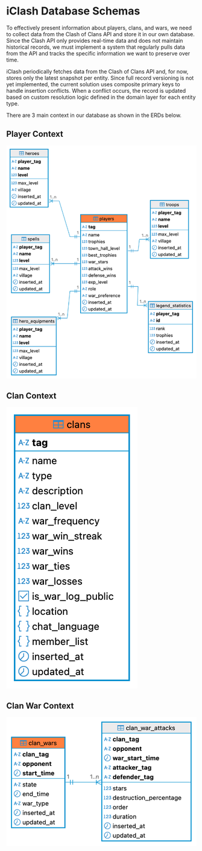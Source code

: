 # iClash Database Schemas

To effectively present information about players, clans, and wars, we need to collect data from the Clash of Clans API and store it in our own database. Since the Clash API only provides real-time data and does not maintain historical records, we must implement a system that regularly pulls data from the API and tracks the specific information we want to preserve over time.

iClash periodically fetches data from the Clash of Clans API and, for now, stores only the latest snapshot per entity. Since full record versioning is not yet implemented, the current solution uses composite primary keys to handle insertion conflicts. When a conflict occurs, the record is updated based on custom resolution logic defined in the domain layer for each entity type.

There are 3 main context in our database as shown in the ERDs below.

## Player Context

![erd-player-context](/docs/erd_player_context.png "ERD Player Context")

## Clan Context

![erd-clan-context](/docs/erd_clan_context.png "ERD Clan Context")

## Clan War Context

![erd-clan-war-context](/docs/erd_clan_war_context.png "ERD Clan War Context")
